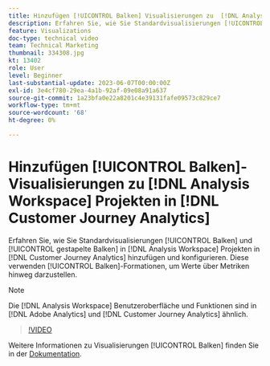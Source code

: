 ```yaml
---
title: Hinzufügen [!UICONTROL Balken] Visualisierungen zu  [!DNL Analysis Workspace]  Projekten
description: Erfahren Sie, wie Sie Standardvisualisierungen [!UICONTROL Balken] und [!UICONTROL gestapelten Balken] zu  [!DNL Analysis Workspace]  in  [!DNL Customer Journey Analytics].
feature: Visualizations
doc-type: technical video
team: Technical Marketing
thumbnail: 334308.jpg
kt: 13402
role: User
level: Beginner
last-substantial-update: 2023-06-07T00:00:00Z
exl-id: 3e4cf780-29ea-4a1b-92af-09e08a91a637
source-git-commit: 1a23bfa0e22a8201c4e39131fafe09573c829ce7
workflow-type: tm+mt
source-wordcount: '68'
ht-degree: 0%

---
```


# Hinzufügen [!UICONTROL Balken]-Visualisierungen zu [!DNL Analysis Workspace] Projekten in [!DNL Customer Journey Analytics]

Erfahren Sie, wie Sie Standardvisualisierungen [!UICONTROL Balken] und [!UICONTROL gestapelte Balken] in [!DNL Analysis Workspace] Projekten in [!DNL Customer Journey Analytics] hinzufügen und konfigurieren. Diese verwenden [!UICONTROL Balken]-Formationen, um Werte über Metriken hinweg darzustellen.

>[!NOTE]
>
>Die [!DNL Analysis Workspace] Benutzeroberfläche und Funktionen sind in [!DNL Adobe Analytics] und [!DNL Customer Journey Analytics] ähnlich.

>[!VIDEO](https://video.tv.adobe.com/v/334308/?quality=12&learn=on)

Weitere Informationen zu Visualisierungen [!UICONTROL Balken] finden Sie in der [Dokumentation](https://experienceleague.adobe.com/docs/analytics-platform/using/cja-workspace/visualizations/bar.html).
